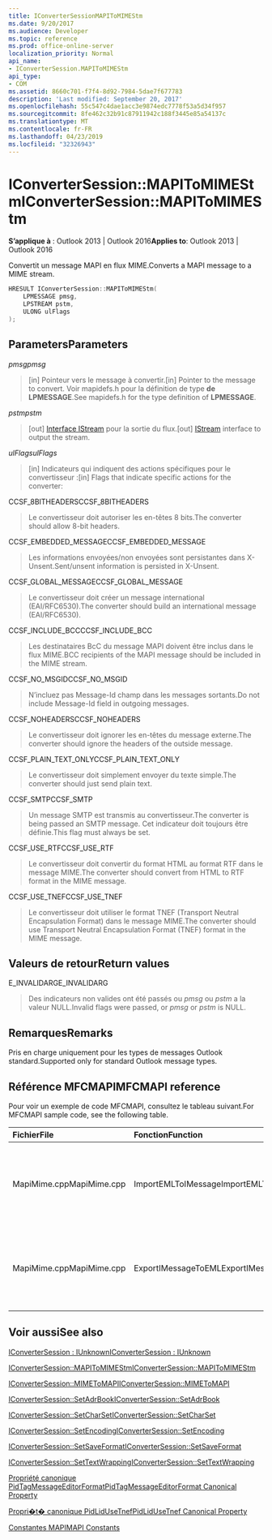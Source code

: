 ```yaml
---
title: IConverterSessionMAPIToMIMEStm
ms.date: 9/20/2017
ms.audience: Developer
ms.topic: reference
ms.prod: office-online-server
localization_priority: Normal
api_name:
- IConverterSession.MAPIToMIMEStm
api_type:
- COM
ms.assetid: 8660c701-f7f4-8d92-7984-5dae7f677783
description: 'Last modified: September 20, 2017'
ms.openlocfilehash: 55c547c4dae1acc3e9874edc7778f53a5d34f957
ms.sourcegitcommit: 8fe462c32b91c87911942c188f3445e85a54137c
ms.translationtype: MT
ms.contentlocale: fr-FR
ms.lasthandoff: 04/23/2019
ms.locfileid: "32326943"
---
```

# <a name="iconvertersessionmapitomimestm"></a><span data-ttu-id="12bc5-103">IConverterSession::MAPIToMIMEStm</span><span class="sxs-lookup"><span data-stu-id="12bc5-103">IConverterSession::MAPIToMIMEStm</span></span>
 
  
<span data-ttu-id="12bc5-104">**S’applique à** : Outlook 2013 | Outlook 2016</span><span class="sxs-lookup"><span data-stu-id="12bc5-104">**Applies to**: Outlook 2013 | Outlook 2016</span></span> 
  
<span data-ttu-id="12bc5-105">Convertit un message MAPI en flux MIME.</span><span class="sxs-lookup"><span data-stu-id="12bc5-105">Converts a MAPI message to a MIME stream.</span></span>
  
```cpp
HRESULT IConverterSession::MAPIToMIMEStm( 
    LPMESSAGE pmsg, 
    LPSTREAM pstm, 
    ULONG ulFlags 
);
```

## <a name="parameters"></a><span data-ttu-id="12bc5-106">Parameters</span><span class="sxs-lookup"><span data-stu-id="12bc5-106">Parameters</span></span>

 <span data-ttu-id="12bc5-107">_pmsg_</span><span class="sxs-lookup"><span data-stu-id="12bc5-107">_pmsg_</span></span>
  
> <span data-ttu-id="12bc5-108">[in] Pointeur vers le message à convertir.</span><span class="sxs-lookup"><span data-stu-id="12bc5-108">[in] Pointer to the message to convert.</span></span> <span data-ttu-id="12bc5-109">Voir mapidefs.h pour la définition de type **de LPMESSAGE**.</span><span class="sxs-lookup"><span data-stu-id="12bc5-109">See mapidefs.h for the type definition of **LPMESSAGE**.</span></span>
    
 <span data-ttu-id="12bc5-110">_pstm_</span><span class="sxs-lookup"><span data-stu-id="12bc5-110">_pstm_</span></span>
  
> <span data-ttu-id="12bc5-111">[out] [Interface IStream](https://msdn.microsoft.com/library/aa380034%28VS.85%29.aspx) pour la sortie du flux.</span><span class="sxs-lookup"><span data-stu-id="12bc5-111">[out] [IStream](https://msdn.microsoft.com/library/aa380034%28VS.85%29.aspx) interface to output the stream.</span></span> 
    
 <span data-ttu-id="12bc5-112">_ulFlags_</span><span class="sxs-lookup"><span data-stu-id="12bc5-112">_ulFlags_</span></span>
  
>  <span data-ttu-id="12bc5-113">[in] Indicateurs qui indiquent des actions spécifiques pour le convertisseur :</span><span class="sxs-lookup"><span data-stu-id="12bc5-113">[in] Flags that indicate specific actions for the converter:</span></span> 
    
<span data-ttu-id="12bc5-114">CCSF_8BITHEADERS</span><span class="sxs-lookup"><span data-stu-id="12bc5-114">CCSF_8BITHEADERS</span></span>
  
> <span data-ttu-id="12bc5-115">Le convertisseur doit autoriser les en-têtes 8 bits.</span><span class="sxs-lookup"><span data-stu-id="12bc5-115">The converter should allow 8-bit headers.</span></span>
    
<span data-ttu-id="12bc5-116">CCSF_EMBEDDED_MESSAGE</span><span class="sxs-lookup"><span data-stu-id="12bc5-116">CCSF_EMBEDDED_MESSAGE</span></span>
  
> <span data-ttu-id="12bc5-117">Les informations envoyées/non envoyées sont persistantes dans X-Unsent.</span><span class="sxs-lookup"><span data-stu-id="12bc5-117">Sent/unsent information is persisted in X-Unsent.</span></span>
    
<span data-ttu-id="12bc5-118">CCSF_GLOBAL_MESSAGE</span><span class="sxs-lookup"><span data-stu-id="12bc5-118">CCSF_GLOBAL_MESSAGE</span></span>
  
> <span data-ttu-id="12bc5-119">Le convertisseur doit créer un message international (EAI/RFC6530).</span><span class="sxs-lookup"><span data-stu-id="12bc5-119">The converter should build an international message (EAI/RFC6530).</span></span>
    
<span data-ttu-id="12bc5-120">CCSF_INCLUDE_BCC</span><span class="sxs-lookup"><span data-stu-id="12bc5-120">CCSF_INCLUDE_BCC</span></span>
  
> <span data-ttu-id="12bc5-121">Les destinataires BcC du message MAPI doivent être inclus dans le flux MIME.</span><span class="sxs-lookup"><span data-stu-id="12bc5-121">BCC recipients of the MAPI message should be included in the MIME stream.</span></span>
    
<span data-ttu-id="12bc5-122">CCSF_NO_MSGID</span><span class="sxs-lookup"><span data-stu-id="12bc5-122">CCSF_NO_MSGID</span></span>
  
> <span data-ttu-id="12bc5-123">N’incluez pas Message-Id champ dans les messages sortants.</span><span class="sxs-lookup"><span data-stu-id="12bc5-123">Do not include Message-Id field in outgoing messages.</span></span>
    
<span data-ttu-id="12bc5-124">CCSF_NOHEADERS</span><span class="sxs-lookup"><span data-stu-id="12bc5-124">CCSF_NOHEADERS</span></span>
  
> <span data-ttu-id="12bc5-125">Le convertisseur doit ignorer les en-têtes du message externe.</span><span class="sxs-lookup"><span data-stu-id="12bc5-125">The converter should ignore the headers of the outside message.</span></span>
    
<span data-ttu-id="12bc5-126">CCSF_PLAIN_TEXT_ONLY</span><span class="sxs-lookup"><span data-stu-id="12bc5-126">CCSF_PLAIN_TEXT_ONLY</span></span>
  
> <span data-ttu-id="12bc5-127">Le convertisseur doit simplement envoyer du texte simple.</span><span class="sxs-lookup"><span data-stu-id="12bc5-127">The converter should just send plain text.</span></span>
    
<span data-ttu-id="12bc5-128">CCSF_SMTP</span><span class="sxs-lookup"><span data-stu-id="12bc5-128">CCSF_SMTP</span></span>
  
> <span data-ttu-id="12bc5-129">Un message SMTP est transmis au convertisseur.</span><span class="sxs-lookup"><span data-stu-id="12bc5-129">The converter is being passed an SMTP message.</span></span> <span data-ttu-id="12bc5-130">Cet indicateur doit toujours être définie.</span><span class="sxs-lookup"><span data-stu-id="12bc5-130">This flag must always be set.</span></span>
    
<span data-ttu-id="12bc5-131">CCSF_USE_RTF</span><span class="sxs-lookup"><span data-stu-id="12bc5-131">CCSF_USE_RTF</span></span>
  
> <span data-ttu-id="12bc5-132">Le convertisseur doit convertir du format HTML au format RTF dans le message MIME.</span><span class="sxs-lookup"><span data-stu-id="12bc5-132">The converter should convert from HTML to RTF format in the MIME message.</span></span>
    
<span data-ttu-id="12bc5-133">CCSF_USE_TNEF</span><span class="sxs-lookup"><span data-stu-id="12bc5-133">CCSF_USE_TNEF</span></span>
  
> <span data-ttu-id="12bc5-134">Le convertisseur doit utiliser le format TNEF (Transport Neutral Encapsulation Format) dans le message MIME.</span><span class="sxs-lookup"><span data-stu-id="12bc5-134">The converter should use Transport Neutral Encapsulation Format (TNEF) format in the MIME message.</span></span>
    
## <a name="return-values"></a><span data-ttu-id="12bc5-135">Valeurs de retour</span><span class="sxs-lookup"><span data-stu-id="12bc5-135">Return values</span></span>

<span data-ttu-id="12bc5-136">E_INVALIDARG</span><span class="sxs-lookup"><span data-stu-id="12bc5-136">E_INVALIDARG</span></span>
  
> <span data-ttu-id="12bc5-137">Des indicateurs non valides ont été passés ou  *pmsg*  ou  *pstm*  a la valeur NULL.</span><span class="sxs-lookup"><span data-stu-id="12bc5-137">Invalid flags were passed, or  *pmsg*  or  *pstm*  is NULL.</span></span> 
    
## <a name="remarks"></a><span data-ttu-id="12bc5-138">Remarques</span><span class="sxs-lookup"><span data-stu-id="12bc5-138">Remarks</span></span>

<span data-ttu-id="12bc5-139">Pris en charge uniquement pour les types de messages Outlook standard.</span><span class="sxs-lookup"><span data-stu-id="12bc5-139">Supported only for standard Outlook message types.</span></span>
  
## <a name="mfcmapi-reference"></a><span data-ttu-id="12bc5-140">Référence MFCMAPI</span><span class="sxs-lookup"><span data-stu-id="12bc5-140">MFCMAPI reference</span></span>

<span data-ttu-id="12bc5-141">Pour voir un exemple de code MFCMAPI, consultez le tableau suivant.</span><span class="sxs-lookup"><span data-stu-id="12bc5-141">For MFCMAPI sample code, see the following table.</span></span>
  
|<span data-ttu-id="12bc5-142">**Fichier**</span><span class="sxs-lookup"><span data-stu-id="12bc5-142">**File**</span></span>|<span data-ttu-id="12bc5-143">**Fonction**</span><span class="sxs-lookup"><span data-stu-id="12bc5-143">**Function**</span></span>|<span data-ttu-id="12bc5-144">**Commentaire**</span><span class="sxs-lookup"><span data-stu-id="12bc5-144">**Comment**</span></span>|
|:-----|:-----|:-----|
|<span data-ttu-id="12bc5-145">MapiMime.cpp</span><span class="sxs-lookup"><span data-stu-id="12bc5-145">MapiMime.cpp</span></span>  <br/> |<span data-ttu-id="12bc5-146">ImportEMLToIMessage</span><span class="sxs-lookup"><span data-stu-id="12bc5-146">ImportEMLToIMessage</span></span>  <br/> |<span data-ttu-id="12bc5-147">MFCMAPI utilise MimeToMAPI pour convertir un fichier EML en message MAPI.</span><span class="sxs-lookup"><span data-stu-id="12bc5-147">MFCMAPI uses MimeToMAPI to convert an EML file to a MAPI message.</span></span>  <br/> |
|<span data-ttu-id="12bc5-148">MapiMime.cpp</span><span class="sxs-lookup"><span data-stu-id="12bc5-148">MapiMime.cpp</span></span>  <br/> |<span data-ttu-id="12bc5-149">ExportIMessageToEML</span><span class="sxs-lookup"><span data-stu-id="12bc5-149">ExportIMessageToEML</span></span>  <br/> |<span data-ttu-id="12bc5-150">MFCMAPI utilise MAPIToMIMEStm pour convertir un message MAPI en fichier EML.</span><span class="sxs-lookup"><span data-stu-id="12bc5-150">MFCMAPI uses MAPIToMIMEStm to convert a MAPI message to an EML file.</span></span>  <br/> |
   
## <a name="see-also"></a><span data-ttu-id="12bc5-151">Voir aussi</span><span class="sxs-lookup"><span data-stu-id="12bc5-151">See also</span></span>



[<span data-ttu-id="12bc5-152">IConverterSession : IUnknown</span><span class="sxs-lookup"><span data-stu-id="12bc5-152">IConverterSession : IUnknown</span></span>](iconvertersessioniunknown.md)
  
[<span data-ttu-id="12bc5-153">IConverterSession::MAPIToMIMEStm</span><span class="sxs-lookup"><span data-stu-id="12bc5-153">IConverterSession::MAPIToMIMEStm</span></span>](iconvertersession-mapitomimestm.md)
  
[<span data-ttu-id="12bc5-154">IConverterSession::MIMEToMAPI</span><span class="sxs-lookup"><span data-stu-id="12bc5-154">IConverterSession::MIMEToMAPI</span></span>](iconvertersession-mimetomapi.md)
  
[<span data-ttu-id="12bc5-155">IConverterSession::SetAdrBook</span><span class="sxs-lookup"><span data-stu-id="12bc5-155">IConverterSession::SetAdrBook</span></span>](iconvertersession-setadrbook.md)
  
[<span data-ttu-id="12bc5-156">IConverterSession::SetCharSet</span><span class="sxs-lookup"><span data-stu-id="12bc5-156">IConverterSession::SetCharSet</span></span>](iconvertersession-setcharset.md)
  
[<span data-ttu-id="12bc5-157">IConverterSession::SetEncoding</span><span class="sxs-lookup"><span data-stu-id="12bc5-157">IConverterSession::SetEncoding</span></span>](iconvertersession-setencoding.md)
  
[<span data-ttu-id="12bc5-158">IConverterSession::SetSaveFormat</span><span class="sxs-lookup"><span data-stu-id="12bc5-158">IConverterSession::SetSaveFormat</span></span>](iconvertersession-setsaveformat.md)
  
[<span data-ttu-id="12bc5-159">IConverterSession::SetTextWrapping</span><span class="sxs-lookup"><span data-stu-id="12bc5-159">IConverterSession::SetTextWrapping</span></span>](iconvertersession-settextwrapping.md)
  
[<span data-ttu-id="12bc5-160">Propriété canonique PidTagMessageEditorFormat</span><span class="sxs-lookup"><span data-stu-id="12bc5-160">PidTagMessageEditorFormat Canonical Property</span></span>](pidtagmessageeditorformat-canonical-property.md)
  
[<span data-ttu-id="12bc5-161">Propri�t� canonique PidLidUseTnef</span><span class="sxs-lookup"><span data-stu-id="12bc5-161">PidLidUseTnef Canonical Property</span></span>](pidlidusetnef-canonical-property.md)


[<span data-ttu-id="12bc5-162">Constantes MAPI</span><span class="sxs-lookup"><span data-stu-id="12bc5-162">MAPI Constants</span></span>](mapi-constants.md)

